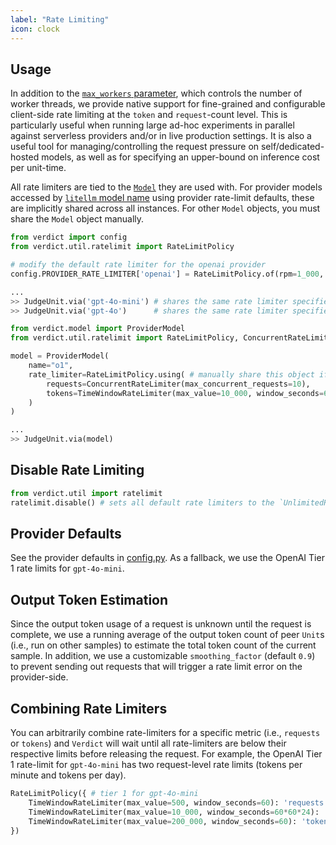 ```yaml
---
label: "Rate Limiting"
icon: clock
---
```


## Usage
In addition to the [`max_workers` parameter](../pipeline.md#usage), which controls the number of worker threads, we provide native support for fine-grained and configurable client-side rate limiting at the `token` and `request`-count level. This is particularly useful when running large ad-hoc experiments in parallel against serverless providers and/or in live production settings. It is also a useful tool for managing/controlling the request pressure on self/dedicated-hosted models, as well as for specifying an upper-bound on inference cost per unit-time.

All rate limiters are tied to the [`Model`](./model.md) they are used with. For provider models accessed by [`litellm` model name](./model.md#usage) using provider rate-limit defaults, these are implicitly shared across all instances. For other `Model` objects, you must share the `Model` object manually.

```python
from verdict import config
from verdict.util.ratelimit import RateLimitPolicy

# modify the default rate limiter for the openai provider
config.PROVIDER_RATE_LIMITER['openai'] = RateLimitPolicy.of(rpm=1_000, tpm=100_000)

...
>> JudgeUnit.via('gpt-4o-mini') # shares the same rate limiter specified above
>> JudgeUnit.via('gpt-4o')      # shares the same rate limiter specified above
```

```python
from verdict.model import ProviderModel
from verdict.util.ratelimit import RateLimitPolicy, ConcurrentRateLimiter, TimeWindowRateLimiter

model = ProviderModel(
    name="o1",
    rate_limiter=RateLimitPolicy.using( # manually share this object if you want to restrict across multiple models from the same provider
        requests=ConcurrentRateLimiter(max_concurrent_requests=10),         # 10 concurrent requests
        tokens=TimeWindowRateLimiter(max_value=10_000, window_seconds=60),  # 10k tokens/minute
    )
)

...
>> JudgeUnit.via(model)
```

## Disable Rate Limiting
```python
from verdict.util import ratelimit
ratelimit.disable() # sets all default rate limiters to the `UnlimitedRateLimiter`
```

## Provider Defaults
See the provider defaults in [config.py](https://github.com/haizelabs/verdict/blob/main/verdict/config.py#L11-L24). As a fallback, we use the OpenAI Tier 1 rate limits for `gpt-4o-mini`.

## Output Token Estimation
Since the output token usage of a request is unknown until the request is complete, we use a running average of the output token count of peer `Unit`s (i.e., run on other samples) to estimate the total token count of the current sample. In addition, we use a customizable `smoothing_factor` (default `0.9`) to prevent sending out requests that will trigger a rate limit error on the provider-side.

## Combining Rate Limiters
You can arbitrarily combine rate-limiters for a specific metric (i.e., `requests` or `tokens`) and `Verdict` will wait until all rate-limiters are below their respective limits before releasing the request. For example, the OpenAI Tier 1 rate-limit for `gpt-4o-mini` has two request-level rate limits (tokens per minute and tokens per day).

```python
RateLimitPolicy({ # tier 1 for gpt-4o-mini
    TimeWindowRateLimiter(max_value=500, window_seconds=60): 'requests',
    TimeWindowRateLimiter(max_value=10_000, window_seconds=60*60*24): 'requests',
    TimeWindowRateLimiter(max_value=200_000, window_seconds=60): 'tokens'
})
```

